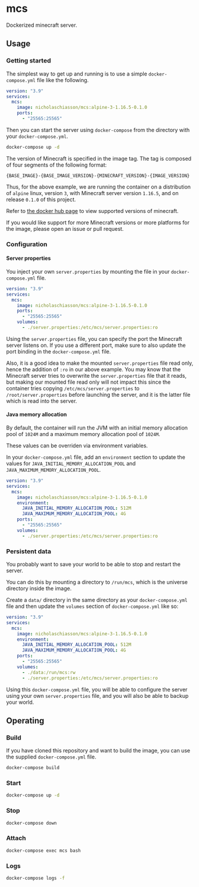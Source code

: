 # mcs

Dockerized minecraft server.

## Usage

### Getting started

The simplest way to get up and running is to use a simple `docker-compose.yml`
file like the following.

```yaml
version: "3.9"
services:
  mcs:
    image: nicholaschiasson/mcs:alpine-3-1.16.5-0.1.0
    ports:
      - "25565:25565"
```

Then you can start the server using `docker-compose` from the directory with
your `docker-compose.yml`.

```bash
docker-compose up -d
```

The version of Minecraft is specified in the image tag. The tag is composed of
four segments of the following format:

```
{BASE_IMAGE}-{BASE_IMAGE_VERSION}-{MINECRAFT_VERSION}-{IMAGE_VERSION}
```

Thus, for the above example, we are running the container on a distribution of
`alpine` linux, version `3`, with Minecraft server version `1.16.5`, and on release
`0.1.0` of this project.

Refer to [the docker hub page](https://hub.docker.com/repository/docker/nicholaschiasson/mcs/tags)
to view supported versions of minecraft.

If you would like support for more Minecraft versions or more platforms for the
image, please open an issue or pull request.

### Configuration

#### Server properties

You inject your own `server.properties` by mounting the file in your
`docker-compose.yml` file.

```yaml
version: "3.9"
services:
  mcs:
    image: nicholaschiasson/mcs:alpine-3-1.16.5-0.1.0
    ports:
      - "25565:25565"
    volumes:
      - ./server.properties:/etc/mcs/server.properties:ro
```

Using the `server.properties` file, you can specify the port the Minecraft
server listens on. If you use a different port, make sure to also update the
port binding in the `docker-compose.yml` file.

Also, it is a good idea to make the mounted `server.properties` file read only,
hence the addition of `:ro` in our above example. You may know that the
Minecraft server tries to overwrite the `server.properties` file that it reads,
but making our mounted file read only will not impact this since the container
tries copying `/etc/mcs/server.properties` to `/root/server.properties` before
launching the server, and it is the latter file which is read into the server.

#### Java memory allocation

By default, the container will run the JVM with an initial memory allocation
pool of `1024M` and a maximum memory allocation pool of `1024M`.

These values can be overriden via environment variables.

In your `docker-compose.yml` file, add an `environment` section to update the
values for `JAVA_INITIAL_MEMORY_ALLOCATION_POOL` and
`JAVA_MAXIMUM_MEMORY_ALLOCATION_POOL`.

```yaml
version: "3.9"
services:
  mcs:
    image: nicholaschiasson/mcs:alpine-3-1.16.5-0.1.0
    environment:
      JAVA_INITIAL_MEMORY_ALLOCATION_POOL: 512M
      JAVA_MAXIMUM_MEMORY_ALLOCATION_POOL: 4G
    ports:
      - "25565:25565"
    volumes:
      - ./server.properties:/etc/mcs/server.properties:ro
```

### Persistent data

You probably want to save your world to be able to stop and restart the server.

You can do this by mounting a directory to `/run/mcs`, which is the universe
directory inside the image.

Create a `data/` directory in the same directory as your `docker-compose.yml`
file and then update the `volumes` section of `docker-compose.yml` like so:

```yaml
version: "3.9"
services:
  mcs:
    image: nicholaschiasson/mcs:alpine-3-1.16.5-0.1.0
    environment:
      JAVA_INITIAL_MEMORY_ALLOCATION_POOL: 512M
      JAVA_MAXIMUM_MEMORY_ALLOCATION_POOL: 4G
    ports:
      - "25565:25565"
    volumes:
      - ./data:/run/mcs:rw
      - ./server.properties:/etc/mcs/server.properties:ro
```

Using this `docker-compose.yml` file, you will be able to configure the server
using your own `server.properties` file, and you will also be able to backup
your world.

## Operating

### Build

If you have cloned this repository and want to build the image, you can use the
supplied `docker-compose.yml` file.

```bash
docker-compose build
```

### Start

```bash
docker-compose up -d
```

### Stop

```bash
docker-compose down
```

### Attach

```bash
docker-compose exec mcs bash
```

### Logs

```bash
docker-compose logs -f
```